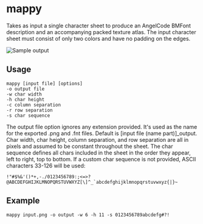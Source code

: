 # mappy
Takes as input a single character sheet to produce an AngelCode BMFont description and an accompanying packed texture atlas. The input character sheet must consist of only two colors and have no padding on the edges.

![Sample output](https://www.dropbox.com/s/i0m3osmz2eo0fod/sample.png?raw=1)

## Usage
```
mappy [input file] [options]
-o output file
-w char width
-h char height
-c column separation
-r row separation
-s char sequence
```

The output file option ignores any extension provided. It's used as the name for the exported .png and .fnt files. Default is [input file (name part)]\_output. Char width, char height, column separation, and row separation are all in pixels and assumed to be constant throughout the sheet. The char sequence defines all chars included in the sheet in the order they appear, left to right, top to bottom. If a custom char sequence is not provided, ASCII characters 33-126 will be used:
```
!"#$%&'()*+,-./0123456789:;<=>?@ABCDEFGHIJKLMNOPQRSTUVWXYZ[\]^_`abcdefghijklmnopqrstuvwxyz{|}~
```

## Example
```
mappy input.png -o output -w 6 -h 11 -s 0123456789abcdefg#?!
```